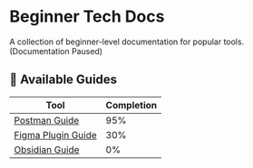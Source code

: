# Beginner Tech Docs

A collection of beginner-level documentation for popular tools. (Documentation Paused)

## 📄 Available Guides

| Tool | Completion |
|------|------------|
 | [Postman Guide](Postman-Guide.md) | 95% |
 | [Figma Plugin Guide](Figma-Icons8-Guide.md) | 30% |
 | [Obsidian Guide](Obsidian-Guide.md) | 0% |


